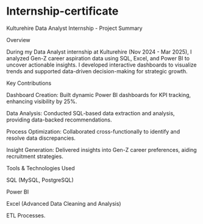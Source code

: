 # Internship-certificate
Kulturehire Data Analyst Internship - Project Summary

Overview

During my Data Analyst internship at Kulturehire (Nov 2024 - Mar 2025), I analyzed Gen-Z career aspiration data using SQL, Excel, and Power BI to uncover actionable insights. I developed interactive dashboards to visualize trends and supported data-driven decision-making for strategic growth.

Key Contributions

Dashboard Creation: Built dynamic Power BI dashboards for KPI tracking, enhancing visibility by 25%.

Data Analysis: Conducted SQL-based data extraction and analysis, providing data-backed recommendations.

Process Optimization: Collaborated cross-functionally to identify and resolve data discrepancies.

Insight Generation: Delivered insights into Gen-Z career preferences, aiding recruitment strategies.

Tools & Technologies Used

SQL (MySQL, PostgreSQL)

Power BI

Excel (Advanced Data Cleaning and Analysis)

ETL Processes.

